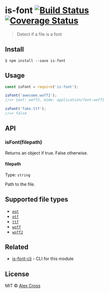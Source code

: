 # is-font [![Build Status](https://travis-ci.org/awcross/is-font.svg?branch=master)](https://travis-ci.org/awcross/is-font) [![Coverage Status](https://coveralls.io/repos/github/awcross/is-font/badge.svg?branch=master)](https://coveralls.io/github/awcross/is-font?branch=master)

> Detect if a file is a font


## Install

```
$ npm install --save is-font
```

## Usage

```js
const isFont = require('is-font');

isFont('awesome.woff2');
//=> {ext: woff2, mime: application/font-woff}

isFont('fake.ttf');
//=> false
```

## API

### isFont(filepath)

Returns an object if true. False otherwise.

#### filepath

Type: `string`

Path to the file.


## Supported file types

- [`eot`](https://en.wikipedia.org/wiki/Embedded_OpenType)
- [`otf`](https://en.wikipedia.org/wiki/OpenType)
- [`ttf`](https://en.wikipedia.org/wiki/TrueType)
- [`woff`](https://en.wikipedia.org/wiki/Web_Open_Font_Format)
- [`woff2`](https://en.wikipedia.org/wiki/Web_Open_Font_Format)


## Related

- [is-font-cli](https://github.com/awcross/is-font-cli) - CLI for this module

## License

MIT © [Alex Cross](http://alexcross.io)
